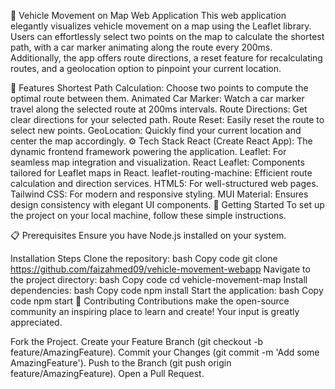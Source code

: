 🚗 Vehicle Movement on Map Web Application
This web application elegantly visualizes vehicle movement on a map using the Leaflet library. Users can effortlessly select two points on the map to calculate the shortest path, with a car marker animating along the route every 200ms. Additionally, the app offers route directions, a reset feature for recalculating routes, and a geolocation option to pinpoint your current location.



🌟 Features
Shortest Path Calculation: Choose two points to compute the optimal route between them.
Animated Car Marker: Watch a car marker travel along the selected route at 200ms intervals.
Route Directions: Get clear directions for your selected path.
Route Reset: Easily reset the route to select new points.
GeoLocation: Quickly find your current location and center the map accordingly.
⚙️ Tech Stack
React (Create React App): The dynamic frontend framework powering the application.
Leaflet: For seamless map integration and visualization.
React Leaflet: Components tailored for Leaflet maps in React.
leaflet-routing-machine: Efficient route calculation and direction services.
HTML5: For well-structured web pages.
Tailwind CSS: For modern and responsive styling.
MUI Material: Ensures design consistency with elegant UI components.
🚀 Getting Started
To set up the project on your local machine, follow these simple instructions.

📋 Prerequisites
Ensure you have Node.js installed on your system.

Installation Steps
Clone the repository:
bash
Copy code
git clone https://github.com/faizahmed09/vehicle-movement-webapp
Navigate to the project directory:
bash
Copy code
cd vehicle-movement-map
Install dependencies:
bash
Copy code
npm install
Start the application:
bash
Copy code
npm start
🤝 Contributing
Contributions make the open-source community an inspiring place to learn and create! Your input is greatly appreciated.

Fork the Project.
Create your Feature Branch (git checkout -b feature/AmazingFeature).
Commit your Changes (git commit -m 'Add some AmazingFeature').
Push to the Branch (git push origin feature/AmazingFeature).
Open a Pull Request.

